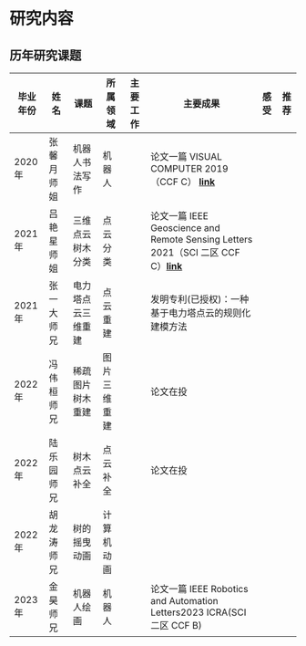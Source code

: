 <h1>研究内容</h1>

<h2> 历年研究课题 </h2>

|毕业年份|姓名|课题|所属领域|主要工作|主要成果|感受|推荐|
|-----|------|----------|------|----------|----------|--------|-----|
|2020年| 张馨月师姐|机器人书法写作|机器人||论文一篇 VISUAL COMPUTER 2019 （CCF C） **[link](https://link.springer.com/article/10.1007/s00371-019-01675-w)**| | |
|2021年| 吕艳星师姐|三维点云树木分类|点云分类||论文一篇 IEEE Geoscience and Remote Sensing Letters 2021（SCI 二区 CCF C）**[link](https://ieeexplore.ieee.org/document/9353594)**| | |
|2021年| 张一大师兄|电力塔点云三维重建|点云重建||发明专利(已授权)：一种基于电力塔点云的规则化建模方法|||
|2022年| 冯伟桓师兄|稀疏图片树木重建| 图片三维重建||论文在投| ||| 
|2022年| 陆乐园师兄|树木点云补全| 点云补全||论文在投| |||
|2022年| 胡龙涛师兄|树的摇曳动画|计算机动画||| |||
|2023年| 金昊师兄  |机器人绘画|机器人||论文一篇 IEEE Robotics and Automation Letters2023 ICRA(SCI 二区  CCF B)|
